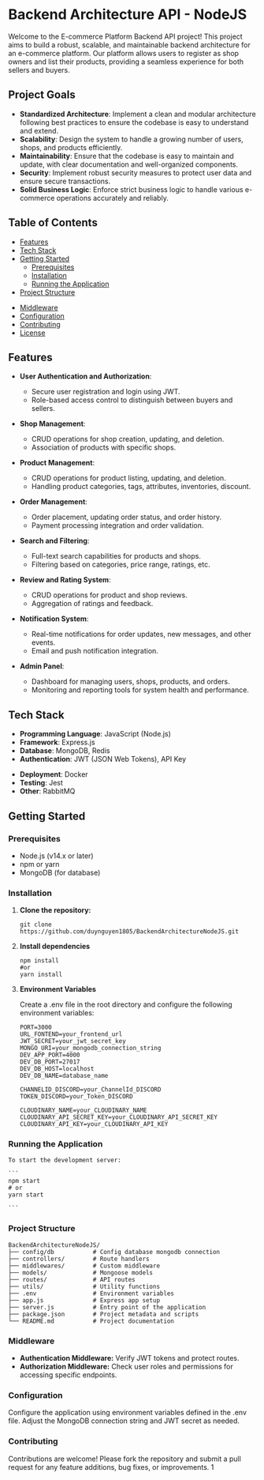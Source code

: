 # Backend Architecture API - NodeJS

Welcome to the E-commerce Platform Backend API project! This project aims to build a robust, scalable, and maintainable backend architecture for an e-commerce platform. Our platform allows users to register as shop owners and list their products, providing a seamless experience for both sellers and buyers.

## Project Goals

- **Standardized Architecture**: Implement a clean and modular architecture following best practices to ensure the codebase is easy to understand and extend.
- **Scalability**: Design the system to handle a growing number of users, shops, and products efficiently.
- **Maintainability**: Ensure that the codebase is easy to maintain and update, with clear documentation and well-organized components.
- **Security**: Implement robust security measures to protect user data and ensure secure transactions.
- **Solid Business Logic**: Enforce strict business logic to handle various e-commerce operations accurately and reliably.

## Table of Contents

- [Features](#features)
- [Tech Stack](#tech-stack)
- [Getting Started](#getting-started)
  - [Prerequisites](#prerequisites)
  - [Installation](#installation)
  - [Running the Application](#running-the-application)
- [Project Structure](#project-structure)
<!-- - [API Endpoints](#api-endpoints)
  - [Authentication](#authentication)
  - [User Management](#user-management)
  - [Ad Management](#ad-management)
  - [Admin Functions](#admin-functions) -->
- [Middleware](#middleware)
- [Configuration](#configuration)
- [Contributing](#contributing)
- [License](#license)

## Features

- **User Authentication and Authorization**:

  - Secure user registration and login using JWT.
  - Role-based access control to distinguish between buyers and sellers.

- **Shop Management**:

  - CRUD operations for shop creation, updating, and deletion.
  - Association of products with specific shops.

- **Product Management**:

  - CRUD operations for product listing, updating, and deletion.
  - Handling product categories, tags, attributes, inventories, discount.

- **Order Management**:

  - Order placement, updating order status, and order history.
  - Payment processing integration and order validation.

- **Search and Filtering**:

  - Full-text search capabilities for products and shops.
  - Filtering based on categories, price range, ratings, etc.

- **Review and Rating System**:

  - CRUD operations for product and shop reviews.
  - Aggregation of ratings and feedback.

- **Notification System**:

  - Real-time notifications for order updates, new messages, and other events.
  - Email and push notification integration.

- **Admin Panel**:
  - Dashboard for managing users, shops, products, and orders.
  - Monitoring and reporting tools for system health and performance.

## Tech Stack

- **Programming Language**: JavaScript (Node.js)
- **Framework**: Express.js
- **Database**: MongoDB, Redis
- **Authentication**: JWT (JSON Web Tokens), API Key
<!-- - **API Documentation**: Swagger / OpenAPI -->
- **Deployment**: Docker
- **Testing**: Jest
- **Other**: RabbitMQ

## Getting Started

### Prerequisites

- Node.js (v14.x or later)
- npm or yarn
- MongoDB (for database)

### Installation

1. **Clone the repository:**

   ```
   git clone https://github.com/duynguyen1805/BackendArchitectureNodeJS.git
   ```

2. **Install dependencies**

   ```
   npm install
   #or
   yarn install
   ```

3. **Environment Variables**

   Create a .env file in the root directory and configure the following environment variables:

   ```
   PORT=3000
   URL_FONTEND=your_frontend_url
   JWT_SECRET=your_jwt_secret_key
   MONGO_URI=your_mongodb_connection_string
   DEV_APP_PORT=4000
   DEV_DB_PORT=27017
   DEV_DB_HOST=localhost
   DEV_DB_NAME=database_name

   CHANNELID_DISCORD=your_ChannelId_DISCORD
   TOKEN_DISCORD=your_Token_DISCORD

   CLOUDINARY_NAME=your_CLOUDINARY_NAME
   CLOUDINARY_API_SECRET_KEY=your_CLOUDINARY_API_SECRET_KEY
   CLOUDINARY_API_KEY=your_CLOUDINARY_API_KEY

   ```

### Running the Application

    To start the development server:

    ```
    npm start
    # or
    yarn start

    ```

### Project Structure

```
BackendArchitectureNodeJS/
├── config/db           # Config database mongodb connection
├── controllers/        # Route handlers
├── middlewares/        # Custom middleware
├── models/             # Mongoose models
├── routes/             # API routes
├── utils/              # Utility functions
├── .env                # Environment variables
├── app.js              # Express app setup
├── server.js           # Entry point of the application
├── package.json        # Project metadata and scripts
└── README.md           # Project documentation

```

### Middleware

- **Authentication Middleware:** Verify JWT tokens and protect routes.
- **Authorization Middleware:** Check user roles and permissions for accessing specific endpoints.

### Configuration

Configure the application using environment variables defined in the .env file. Adjust the MongoDB connection string and JWT secret as needed.

### Contributing

Contributions are welcome! Please fork the repository and submit a pull request for any feature additions, bug fixes, or improvements.
1
